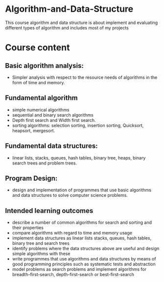 # Algorithm-and-Data-Structure
This course algorithm and data structure is about implement and evaluating different types of algorithm and includes most of my projects
# Course content
## Basic algorithm analysis:
- Simpler analysis with respect to the resource needs of algorithms in the form of time and memory.
## Fundamental algorithm
- simple numerical algorithms
- sequential and binary search algorithms
- Depth first search and Width first search.
- sorting algorithms: selection sorting, insertion sorting, Quicksort, heapsort, mergesort.
## Fundamental data structures:
- linear lists, stacks, queues, hash tables, binary tree, heaps, binary search trees and problem trees.
## Program Design:
- design and implementation of programmes that use basic algorithms and data structures to solve computer science problems.
## Intended learning outcomes
- describe a number of common algorithms for search and sorting and their properties
- compare algorithms with regard to time and memory usage
- implement data structures as linear lists stacks, queues, hash tables, binary tree and search trees
- identify problems where the data structures above are useful and design simple algorithms with these
- write programmes that use algorithms and data structures by means of good programming principles such as systematic tests and abstraction
- model problems as search problems and implement algorithms for breadth-first-search, depth-first-search or best-first-search

